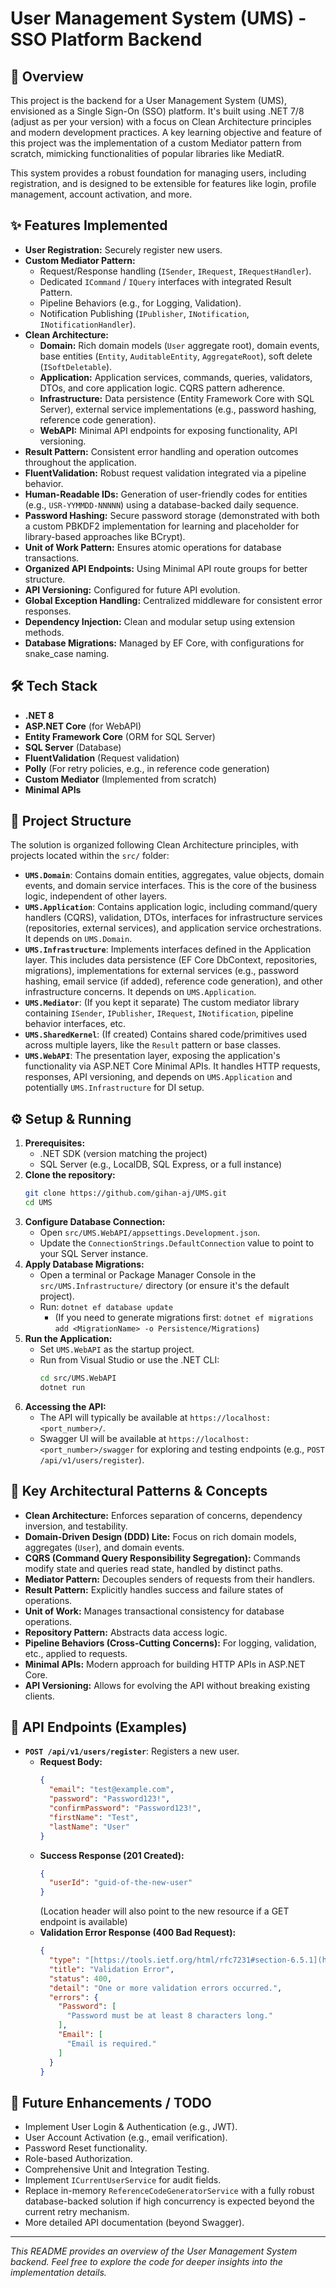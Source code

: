 # User Management System (UMS) - SSO Platform Backend

## 🚀 Overview

This project is the backend for a User Management System (UMS), envisioned as a Single Sign-On (SSO) platform. It's built using .NET 7/8 (adjust as per your version) with a focus on Clean Architecture principles and modern development practices. A key learning objective and feature of this project was the implementation of a custom Mediator pattern from scratch, mimicking functionalities of popular libraries like MediatR.

This system provides a robust foundation for managing users, including registration, and is designed to be extensible for features like login, profile management, account activation, and more.

## ✨ Features Implemented

* **User Registration:** Securely register new users.
* **Custom Mediator Pattern:**
    * Request/Response handling (`ISender`, `IRequest`, `IRequestHandler`).
    * Dedicated `ICommand` / `IQuery` interfaces with integrated Result Pattern.
    * Pipeline Behaviors (e.g., for Logging, Validation).
    * Notification Publishing (`IPublisher`, `INotification`, `INotificationHandler`).
* **Clean Architecture:**
    * **Domain:** Rich domain models (`User` aggregate root), domain events, base entities (`Entity`, `AuditableEntity`, `AggregateRoot`), soft delete (`ISoftDeletable`).
    * **Application:** Application services, commands, queries, validators, DTOs, and core application logic. CQRS pattern adherence.
    * **Infrastructure:** Data persistence (Entity Framework Core with SQL Server), external service implementations (e.g., password hashing, reference code generation).
    * **WebAPI:** Minimal API endpoints for exposing functionality, API versioning.
* **Result Pattern:** Consistent error handling and operation outcomes throughout the application.
* **FluentValidation:** Robust request validation integrated via a pipeline behavior.
* **Human-Readable IDs:** Generation of user-friendly codes for entities (e.g., `USR-YYMMDD-NNNNN`) using a database-backed daily sequence.
* **Password Hashing:** Secure password storage (demonstrated with both a custom PBKDF2 implementation for learning and placeholder for library-based approaches like BCrypt).
* **Unit of Work Pattern:** Ensures atomic operations for database transactions.
* **Organized API Endpoints:** Using Minimal API route groups for better structure.
* **API Versioning:** Configured for future API evolution.
* **Global Exception Handling:** Centralized middleware for consistent error responses.
* **Dependency Injection:** Clean and modular setup using extension methods.
* **Database Migrations:** Managed by EF Core, with configurations for snake_case naming.

## 🛠️ Tech Stack

* **.NET 8**
* **ASP.NET Core** (for WebAPI)
* **Entity Framework Core** (ORM for SQL Server)
* **SQL Server** (Database)
* **FluentValidation** (Request validation)
* **Polly** (For retry policies, e.g., in reference code generation)
* **Custom Mediator** (Implemented from scratch)
* **Minimal APIs**

## 📂 Project Structure

The solution is organized following Clean Architecture principles, with projects located within the `src/` folder:

* **`UMS.Domain`**: Contains domain entities, aggregates, value objects, domain events, and domain service interfaces. This is the core of the business logic, independent of other layers.
* **`UMS.Application`**: Contains application logic, including command/query handlers (CQRS), validation, DTOs, interfaces for infrastructure services (repositories, external services), and application service orchestrations. It depends on `UMS.Domain`.
* **`UMS.Infrastructure`**: Implements interfaces defined in the Application layer. This includes data persistence (EF Core DbContext, repositories, migrations), implementations for external services (e.g., password hashing, email service (if added), reference code generation), and other infrastructure concerns. It depends on `UMS.Application`.
* **`UMS.Mediator`**: (If you kept it separate) The custom mediator library containing `ISender`, `IPublisher`, `IRequest`, `INotification`, pipeline behavior interfaces, etc.
* **`UMS.SharedKernel`**: (If created) Contains shared code/primitives used across multiple layers, like the `Result` pattern or base classes.
* **`UMS.WebAPI`**: The presentation layer, exposing the application's functionality via ASP.NET Core Minimal APIs. It handles HTTP requests, responses, API versioning, and depends on `UMS.Application` and potentially `UMS.Infrastructure` for DI setup.

## ⚙️ Setup & Running

1.  **Prerequisites:**
    * .NET SDK (version matching the project)
    * SQL Server (e.g., LocalDB, SQL Express, or a full instance)
2.  **Clone the repository:**
    ```bash
    git clone https://github.com/gihan-aj/UMS.git
    cd UMS
    ```
3.  **Configure Database Connection:**
    * Open `src/UMS.WebAPI/appsettings.Development.json`.
    * Update the `ConnectionStrings.DefaultConnection` value to point to your SQL Server instance.
4.  **Apply Database Migrations:**
    * Open a terminal or Package Manager Console in the `src/UMS.Infrastructure/` directory (or ensure it's the default project).
    * Run: `dotnet ef database update`
        * (If you need to generate migrations first: `dotnet ef migrations add <MigrationName> -o Persistence/Migrations`)
5.  **Run the Application:**
    * Set `UMS.WebAPI` as the startup project.
    * Run from Visual Studio or use the .NET CLI:
        ```bash
        cd src/UMS.WebAPI
        dotnet run
        ```
6.  **Accessing the API:**
    * The API will typically be available at `https://localhost:<port_number>/`.
    * Swagger UI will be available at `https://localhost:<port_number>/swagger` for exploring and testing endpoints (e.g., `POST /api/v1/users/register`).

## 🔑 Key Architectural Patterns & Concepts

* **Clean Architecture:** Enforces separation of concerns, dependency inversion, and testability.
* **Domain-Driven Design (DDD) Lite:** Focus on rich domain models, aggregates (`User`), and domain events.
* **CQRS (Command Query Responsibility Segregation):** Commands modify state and queries read state, handled by distinct paths.
* **Mediator Pattern:** Decouples senders of requests from their handlers.
* **Result Pattern:** Explicitly handles success and failure states of operations.
* **Unit of Work:** Manages transactional consistency for database operations.
* **Repository Pattern:** Abstracts data access logic.
* **Pipeline Behaviors (Cross-Cutting Concerns):** For logging, validation, etc., applied to requests.
* **Minimal APIs:** Modern approach for building HTTP APIs in ASP.NET Core.
* **API Versioning:** Allows for evolving the API without breaking existing clients.

## 📖 API Endpoints (Examples)

* **`POST /api/v1/users/register`**: Registers a new user.
    * **Request Body:**
        ```json
        {
          "email": "test@example.com",
          "password": "Password123!",
          "confirmPassword": "Password123!",
          "firstName": "Test",
          "lastName": "User"
        }
        ```
    * **Success Response (201 Created):**
        ```json
        {
          "userId": "guid-of-the-new-user"
        }
        ```
        (Location header will also point to the new resource if a GET endpoint is available)
    * **Validation Error Response (400 Bad Request):**
        ```json
        {
          "type": "[https://tools.ietf.org/html/rfc7231#section-6.5.1](https://tools.ietf.org/html/rfc7231#section-6.5.1)",
          "title": "Validation Error",
          "status": 400,
          "detail": "One or more validation errors occurred.",
          "errors": {
            "Password": [
              "Password must be at least 8 characters long."
            ],
            "Email": [
              "Email is required."
            ]
          }
        }
        ```

## 🔮 Future Enhancements / TODO

* Implement User Login & Authentication (e.g., JWT).
* User Account Activation (e.g., email verification).
* Password Reset functionality.
* Role-based Authorization.
* Comprehensive Unit and Integration Testing.
* Implement `ICurrentUserService` for audit fields.
* Replace in-memory `ReferenceCodeGeneratorService` with a fully robust database-backed solution if high concurrency is expected beyond the current retry mechanism.
* More detailed API documentation (beyond Swagger).

---

*This README provides an overview of the User Management System backend. Feel free to explore the code for deeper insights into the implementation details.*
